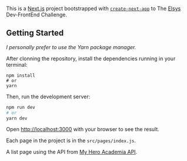 This is a [Next.js](https://nextjs.org/) project bootstrapped with [`create-next-app`](https://github.com/vercel/next.js/tree/canary/packages/create-next-app) to The [Elsys](https://www.elsys.com.br/) Dev-FrontEnd Challenge.

## Getting Started
<i>I personally prefer to use the Yarn package manager.</i>

After clonning the repository, install the dependencies running in your terminal:
```
npm install
# or
yarn
```

Then, run the development server:

```bash
npm run dev
# or
yarn dev
```

Open [http://localhost:3000](http://localhost:3000) with your browser to see the result.

Each page in the project is in the `src/pages/index.js`. 

A list page using the API from [My Hero Academia API](https://myheroacademiaapi.com/docs#introduction-id). 


